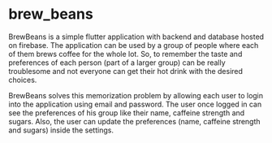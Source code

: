 # brew_beans

BrewBeans is a simple flutter application with backend and database hosted on firebase. The application can be used by a group of people where each of them brews coffee for the whole lot. So, to remember the taste and preferences of each person (part of a larger group) can be really troublesome and not everyone can get their hot drink with the desired choices.

BrewBeans solves this memorization problem by allowing each user to login into the application using email and password. The user once logged in can see the preferences of his group like their name, caffeine strength and sugars. Also, the user can update the preferences (name, caffeine strength and sugars) inside the settings.

